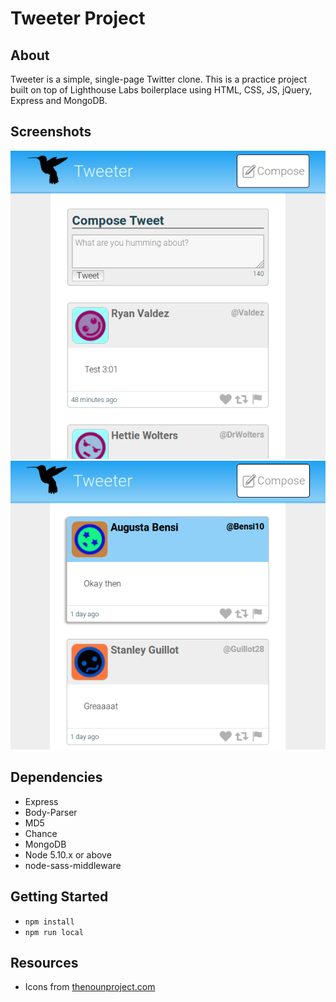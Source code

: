 # Tweeter Project

## About
Tweeter is a simple, single-page Twitter clone.  This is a practice project built on top of Lighthouse Labs boilerplace using HTML, CSS, JS, jQuery, Express and MongoDB.

## Screenshots
!["Compose Tweet"](https://raw.githubusercontent.com/dmyronuk/tweeter/master/screenshots/tweeter-1.png)
!["Tweet Hover"](https://raw.githubusercontent.com/dmyronuk/tweeter/master/screenshots/tweeter-2.png)

## Dependencies
- Express
- Body-Parser
- MD5
- Chance
- MongoDB
- Node 5.10.x or above
- node-sass-middleware


## Getting Started
- ```npm install```
- ```npm run local```

## Resources
- Icons from [thenounproject.com](https://thenounproject.com)

